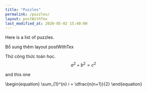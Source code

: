 ```yaml
---
title: "Puzzles"
permalink: /puzzles/
layout: postWithTex
last_modified_at: 2020-05-02 15:40:00
---
```



Here is a list of puzzles.

Bổ sung thêm layout postWithTex

Thử công thức toán học.
$$ a^2 + b^2 = c^2$$

and this one

\begin{equation}
  \sum_{1}^{n} i = \dfrac{n(n+1)}{2}
\end{equation}
